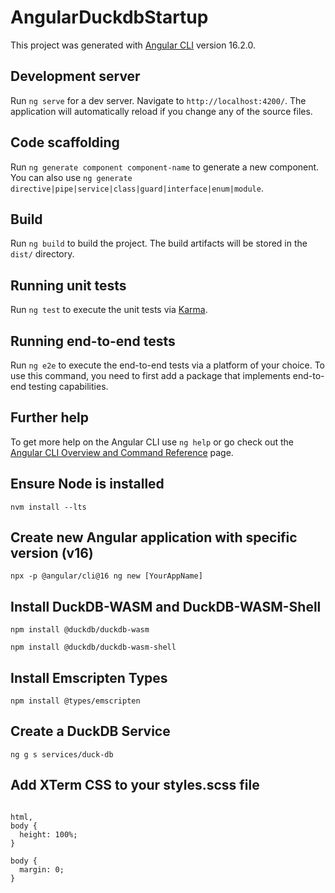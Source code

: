 # AngularDuckdbStartup

This project was generated with [Angular CLI](https://github.com/angular/angular-cli) version 16.2.0.

## Development server

Run `ng serve` for a dev server. Navigate to `http://localhost:4200/`. The application will automatically reload if you change any of the source files.

## Code scaffolding

Run `ng generate component component-name` to generate a new component. You can also use `ng generate directive|pipe|service|class|guard|interface|enum|module`.

## Build

Run `ng build` to build the project. The build artifacts will be stored in the `dist/` directory.

## Running unit tests

Run `ng test` to execute the unit tests via [Karma](https://karma-runner.github.io).

## Running end-to-end tests

Run `ng e2e` to execute the end-to-end tests via a platform of your choice. To use this command, you need to first add a package that implements end-to-end testing capabilities.

## Further help

To get more help on the Angular CLI use `ng help` or go check out the [Angular CLI Overview and Command Reference](https://angular.io/cli) page.


## Ensure Node is installed 
`nvm install --lts` 

## Create new Angular application with specific version (v16)
`npx -p @angular/cli@16 ng new [YourAppName]`

## Install DuckDB-WASM and DuckDB-WASM-Shell
`npm install @duckdb/duckdb-wasm`

`npm install @duckdb/duckdb-wasm-shell`

## Install Emscripten Types
`npm install @types/emscripten`

## Create a DuckDB Service
`ng g s services/duck-db`


## Add XTerm CSS to your styles.scss file
```@import '~xterm/css/xterm.css';

html,
body {
  height: 100%;
}

body {
  margin: 0;
}
